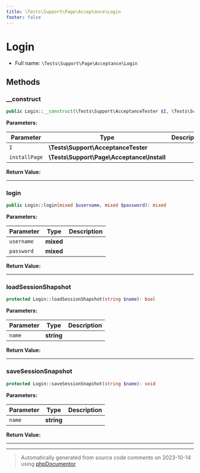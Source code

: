```yaml
---
title: \Tests\Support\Page\Acceptance\Login
footer: false
---
```


# Login





* Full name: `\Tests\Support\Page\Acceptance\Login`



## Methods

### __construct



```php
public Login::__construct(\Tests\Support\AcceptanceTester $I, \Tests\Support\Page\Acceptance\Install $installPage): mixed
```








**Parameters:**

| Parameter | Type | Description |
|-----------|------|-------------|
| `I` | **\Tests\Support\AcceptanceTester** |  |
| `installPage` | **\Tests\Support\Page\Acceptance\Install** |  |


**Return Value:**





---
### login



```php
public Login::login(mixed $username, mixed $password): mixed
```








**Parameters:**

| Parameter | Type | Description |
|-----------|------|-------------|
| `username` | **mixed** |  |
| `password` | **mixed** |  |


**Return Value:**





---
### loadSessionShapshot



```php
protected Login::loadSessionShapshot(string $name): bool
```








**Parameters:**

| Parameter | Type | Description |
|-----------|------|-------------|
| `name` | **string** |  |


**Return Value:**





---
### saveSessionSnapshot



```php
protected Login::saveSessionSnapshot(string $name): void
```








**Parameters:**

| Parameter | Type | Description |
|-----------|------|-------------|
| `name` | **string** |  |


**Return Value:**





---


---
> Automatically generated from source code comments on 2023-10-14 using [phpDocumentor](http://www.phpdoc.org/)
